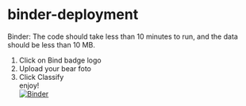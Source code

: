 # binder-deployment
Binder: The code should take less than 10 minutes to run, and the data should be less than 10 MB.
1. Click on Bind badge logo  
2. Upload your bear foto  
3. Click Classify  
enjoy!  
[![Binder](https://mybinder.org/badge_logo.svg)](https://mybinder.org/v2/gh/lexandree/binder-deployment/whatbear?urlpath=%2Fvoila%2Frender%2Fwhat_bear.ipynb)
